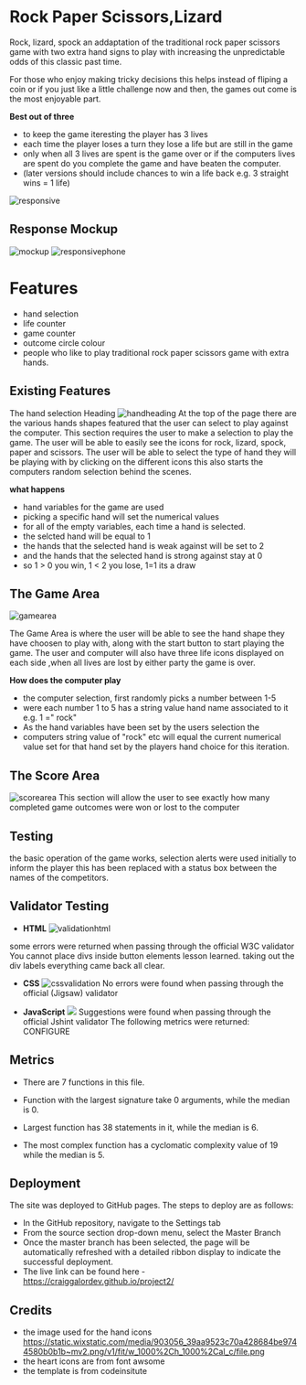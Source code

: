 # Rock Paper Scissors,Lizard #
Rock, lizard, spock an addaptation of the traditional rock paper scissors game with two extra hand signs to play with increasing the unpredictable odds of this classic past time.
  
For those who enjoy making tricky decisions this helps instead of fliping a coin or if you  just like a little challenge now and then, the games out come is the most enjoyable part. 

**Best out of three**

 * to keep the game iteresting the player has 3 lives
 * each time the player loses a turn they lose a life but are still in the game
 * only when all 3 lives are spent is the game over or if the computers lives are
   spent do you complete the game and have beaten the computer.
 * (later versions should include chances to win a life back e.g. 3 straight wins = 1 life)

![responsive](assets/images/responsive.png)

## Response Mockup ##
![mockup](assets/images/mockup.png) ![responsivephone](assets/images/responsephone.png)

# Features #
* hand selection
* life counter
* game counter
* outcome circle colour
* people who like to play traditional rock paper scissors game with extra hands. 


## Existing Features ##
The hand selection Heading
![handheading](assets/images/handheading.png)
At the top of the page there are the various hands shapes featured that the user can select to play against the computer. This section requires the user to make a selection to play the game. The user will be able to easily see the icons for rock, lizard, spock, paper and scissors.
The user will be able to select the type of hand they will be playing with by clicking on the different icons this also starts the computers random selection behind the scenes.

**what happens**

 * hand variables for the game are used
 * picking a specific hand will set the numerical values
 * for all of the empty variables, each time a hand is selected. 
 * the selcted hand will be equal to 1 
 * the hands that the selected hand is weak against will be set to 2
 * and the hands that the selected hand is strong against stay at 0
 * so 1 > 0 you win, 1 < 2 you lose, 1=1 its a draw

## The Game Area ##
![gamearea](assets/images/gamearea.png)

The Game Area is where the user will be able to see the hand shape they have choosen to play with, along with the start button to start playing the game. The user and computer will also have three life icons displayed on each side ,when all lives are lost by either party the game is over.

 **How does the computer play**

 * the computer selection, first randomly picks a number between 1-5
 * were each number 1 to 5 has a string value hand name associated to it e.g. 1 =" rock"
 * As the hand variables have been set by the users selection the
 * computers string value of "rock" etc will equal the current numerical
   value set for that hand set by the players hand choice for this iteration.

## The Score Area ##
![scorearea](assets/images/scorearea.png)
This section will allow the user to see exactly how many completed game outcomes were won or lost to the computer


## Testing ##
the basic operation of the game works, selection alerts were used initially to inform the player
this has been replaced with a status box between the names of the competitors.

## Validator Testing ##

* **HTML**
![validationhtml](assets/images/validation.png)

some errors were returned when passing through the official W3C validator
You cannot place divs inside button elements lesson learned.
taking out the div labels everything came back all clear.

* **CSS**
![cssvalidation](assets/images/jigsawvalidation.png)
No errors were found when passing through the official (Jigsaw) validator

* **JavaScript** 
![](assets/images/jshintval.png)
Suggestions were found when passing through the official Jshint validator
The following metrics were returned:
CONFIGURE

## Metrics ##
* There are 7 functions in this file.

* Function with the largest signature take 0 arguments, while the median is 0.

* Largest function has 38 statements in it, while the median is 6.

* The most complex function has a cyclomatic complexity value of 19 while the median is 5.


## Deployment ##
The site was deployed to GitHub pages. The steps to deploy are as follows:
* In the GitHub repository, navigate to the Settings tab
* From the source section drop-down menu, select the Master Branch
* Once the master branch has been selected, the page will be automatically refreshed
  with a detailed ribbon display to  indicate the successful deployment.
* The live link can be found here - https://craiggalordev.github.io/project2/

## Credits ##
* the image used for the hand icons
https://static.wixstatic.com/media/903056_39aa9523c70a428684be9744580b0b1b~mv2.png/v1/fit/w_1000%2Ch_1000%2Cal_c/file.png
* the heart icons are from font awsome 
* the template is from codeinsitute